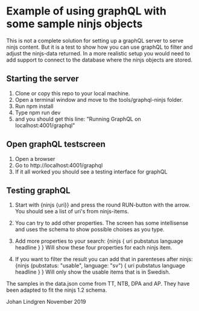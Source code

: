 # Example of using graphQL with some sample ninjs objects

This is not a complete solution for setting up a graphQL server to serve ninjs content. But it is a test to show how you can use graphQL to filter and adjust the ninjs-data returned.
In a more realistic setup you would need to add support to connect to the database where the ninjs objects are stored.

## Starting the server
1) Clone or copy this repo to your local machine.
2) Open a terminal window and move to the tools/graphql-ninjs folder.
3) Run npm install
4) Type npm run dev 
5) and you should get this line: "Running GraphQL on localhost:4001/graphql"

## Open graphQL testscreen
1) Open a browser
2) Go to http://localhost:4001/graphql
3) If it all worked you should see a testing interface for graphQL

## Testing graphQL
1) Start with {ninjs {uri}} and press the round RUN-button with the arrow. You should see a list of uri's from ninjs-items.
2) You can try to add other properties. The screen has some intellisense and uses the schema to show possible choises as you type.
3) Add more properties to your search:
{ninjs {
  uri
  pubstatus
  language
  headline
}
}
Will show these four properties for each ninjs item.

4) If you want to filter the result you can add that in parenteses after ninjs:
{ninjs (pubstatus: "usable", language: "sv") {
  uri
  pubstatus
  language
  headline
}
}
Will only show the usable items that is in Swedish.





The samples in the data.json come from TT, NTB, DPA and AP. They have been adapted to fit the ninjs 1.2 schema. 



Johan Lindgren November 2019

